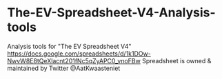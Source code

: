 # The-EV-Spreadsheet-V4-Analysis-tools
Analysis tools for "The EV Spreadsheet V4" https://docs.google.com/spreadsheets/d/1k1DOw-NwvW8E8tQeXlacnt201fNc5qZyAPC0_vnoFBw
Spreadsheet is owned & maintained by Twitter @AatKwaasteniet
